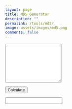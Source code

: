```yaml
---
layout: page
title: MD5 Generator
description: ""
permalink: /tools/md5/
image: assets/images/md5.png
comments: false
---
```

<script>
  !function(n){"use strict";function d(n,t){var r=(65535&n)+(65535&t);return(n>>16)+(t>>16)+(r>>16)<<16|65535&r}function f(n,t,r,e,o,u){return d((c=d(d(t,n),d(e,u)))<<(f=o)|c>>>32-f,r);var c,f}function l(n,t,r,e,o,u,c){return f(t&r|~t&e,n,t,o,u,c)}function v(n,t,r,e,o,u,c){return f(t&e|r&~e,n,t,o,u,c)}function g(n,t,r,e,o,u,c){return f(t^r^e,n,t,o,u,c)}function m(n,t,r,e,o,u,c){return f(r^(t|~e),n,t,o,u,c)}function i(n,t){var r,e,o,u;n[t>>5]|=128<<t%32,n[14+(t+64>>>9<<4)]=t;for(var c=1732584193,f=-271733879,i=-1732584194,a=271733878,h=0;h<n.length;h+=16)c=l(r=c,e=f,o=i,u=a,n[h],7,-680876936),a=l(a,c,f,i,n[h+1],12,-389564586),i=l(i,a,c,f,n[h+2],17,606105819),f=l(f,i,a,c,n[h+3],22,-1044525330),c=l(c,f,i,a,n[h+4],7,-176418897),a=l(a,c,f,i,n[h+5],12,1200080426),i=l(i,a,c,f,n[h+6],17,-1473231341),f=l(f,i,a,c,n[h+7],22,-45705983),c=l(c,f,i,a,n[h+8],7,1770035416),a=l(a,c,f,i,n[h+9],12,-1958414417),i=l(i,a,c,f,n[h+10],17,-42063),f=l(f,i,a,c,n[h+11],22,-1990404162),c=l(c,f,i,a,n[h+12],7,1804603682),a=l(a,c,f,i,n[h+13],12,-40341101),i=l(i,a,c,f,n[h+14],17,-1502002290),c=v(c,f=l(f,i,a,c,n[h+15],22,1236535329),i,a,n[h+1],5,-165796510),a=v(a,c,f,i,n[h+6],9,-1069501632),i=v(i,a,c,f,n[h+11],14,643717713),f=v(f,i,a,c,n[h],20,-373897302),c=v(c,f,i,a,n[h+5],5,-701558691),a=v(a,c,f,i,n[h+10],9,38016083),i=v(i,a,c,f,n[h+15],14,-660478335),f=v(f,i,a,c,n[h+4],20,-405537848),c=v(c,f,i,a,n[h+9],5,568446438),a=v(a,c,f,i,n[h+14],9,-1019803690),i=v(i,a,c,f,n[h+3],14,-187363961),f=v(f,i,a,c,n[h+8],20,1163531501),c=v(c,f,i,a,n[h+13],5,-1444681467),a=v(a,c,f,i,n[h+2],9,-51403784),i=v(i,a,c,f,n[h+7],14,1735328473),c=g(c,f=v(f,i,a,c,n[h+12],20,-1926607734),i,a,n[h+5],4,-378558),a=g(a,c,f,i,n[h+8],11,-2022574463),i=g(i,a,c,f,n[h+11],16,1839030562),f=g(f,i,a,c,n[h+14],23,-35309556),c=g(c,f,i,a,n[h+1],4,-1530992060),a=g(a,c,f,i,n[h+4],11,1272893353),i=g(i,a,c,f,n[h+7],16,-155497632),f=g(f,i,a,c,n[h+10],23,-1094730640),c=g(c,f,i,a,n[h+13],4,681279174),a=g(a,c,f,i,n[h],11,-358537222),i=g(i,a,c,f,n[h+3],16,-722521979),f=g(f,i,a,c,n[h+6],23,76029189),c=g(c,f,i,a,n[h+9],4,-640364487),a=g(a,c,f,i,n[h+12],11,-421815835),i=g(i,a,c,f,n[h+15],16,530742520),c=m(c,f=g(f,i,a,c,n[h+2],23,-995338651),i,a,n[h],6,-198630844),a=m(a,c,f,i,n[h+7],10,1126891415),i=m(i,a,c,f,n[h+14],15,-1416354905),f=m(f,i,a,c,n[h+5],21,-57434055),c=m(c,f,i,a,n[h+12],6,1700485571),a=m(a,c,f,i,n[h+3],10,-1894986606),i=m(i,a,c,f,n[h+10],15,-1051523),f=m(f,i,a,c,n[h+1],21,-2054922799),c=m(c,f,i,a,n[h+8],6,1873313359),a=m(a,c,f,i,n[h+15],10,-30611744),i=m(i,a,c,f,n[h+6],15,-1560198380),f=m(f,i,a,c,n[h+13],21,1309151649),c=m(c,f,i,a,n[h+4],6,-145523070),a=m(a,c,f,i,n[h+11],10,-1120210379),i=m(i,a,c,f,n[h+2],15,718787259),f=m(f,i,a,c,n[h+9],21,-343485551),c=d(c,r),f=d(f,e),i=d(i,o),a=d(a,u);return[c,f,i,a]}function a(n){for(var t="",r=32*n.length,e=0;e<r;e+=8)t+=String.fromCharCode(n[e>>5]>>>e%32&255);return t}function h(n){var t=[];for(t[(n.length>>2)-1]=void 0,e=0;e<t.length;e+=1)t[e]=0;for(var r=8*n.length,e=0;e<r;e+=8)t[e>>5]|=(255&n.charCodeAt(e/8))<<e%32;return t}function e(n){for(var t,r="0123456789abcdef",e="",o=0;o<n.length;o+=1)t=n.charCodeAt(o),e+=r.charAt(t>>>4&15)+r.charAt(15&t);return e}function r(n){return unescape(encodeURIComponent(n))}function o(n){return a(i(h(t=r(n)),8*t.length));var t}function u(n,t){return function(n,t){var r,e,o=h(n),u=[],c=[];for(u[15]=c[15]=void 0,16<o.length&&(o=i(o,8*n.length)),r=0;r<16;r+=1)u[r]=909522486^o[r],c[r]=1549556828^o[r];return e=i(u.concat(h(t)),512+8*t.length),a(i(c.concat(e),640))}(r(n),r(t))}function t(n,t,r){return t?r?u(t,n):e(u(t,n)):r?o(n):e(o(n))}"function"==typeof define&&define.amd?define(function(){return t}):"object"==typeof module&&module.exports?module.exports=t:n.md5=t}(this);
</script>
<form>
  <textarea class="form-control mb-3" rows="8" id="input"></textarea>
  
  <button class="btn btn-dark" type="submit" id="calculate" onclick="result.value=md5(input.value);return false">Calculate</button>
  
  <!--button class="btn btn-dark" type="reset" id="reset">Reset</button-->
  
  <div class="col-md-6">
    <input class="form-control" id="result" readonly />
  </div>
  
</form>
